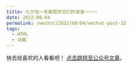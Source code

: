 ```yaml
---
title: 七夕啦～专属程序员们的浪漫～～～
date: 2022-08-04
permalink: /wechat/2022/08/04/wechat-post-22
tags:
  - HTML
  - 动画
---
```


快去给喜欢的人看看吧！ [点击跳转至公众号文章](http://mp.weixin.qq.com/s?__biz=MzkxNjM0MzQ0MQ==&mid=2247484139&idx=1&sn=09ea4c67417eb1dca019c1ac2a108f1c&chksm=c1501d15f6279403ae47a80977f6857e30870bb6250e3398576f22663ced3deb9f99abfecf1e#rd)。